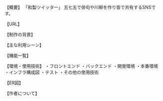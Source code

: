 【概要】
「和製ツイッター」
五七五で俳句や川柳を作り皆で共有するSNSです。

【URL】

【制作の背景】

【主な利用シーン】

【機能一覧】

【環境・使用技術】
・フロントエンド
・バックエンド
・開発環境
・本番環境
・インフラ構成図
・テスト
・その他の使用技術

【ER図】

【作者について】

